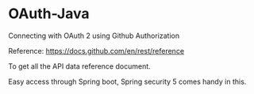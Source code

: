 # OAuth-Java

Connecting with OAuth 2 using Github Authorization

Reference:
https://docs.github.com/en/rest/reference

To get all the API data reference document.

Easy access through Spring boot, Spring security 5 comes handy in this.
